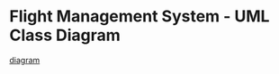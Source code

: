 # Flight Management System - UML Class Diagram
[diagram](https://viewer.diagrams.net/?highlight=0000ff&edit=_blank&layers=1&nav=1&title=Flight%20Management%20System#R7V1tc9o4EP41zNzdDB1s%2BQU%2BAmnvbi53zSSda%2B%2BjghXQ1FhUiAD99SfZssGSHAzxS0qdyUwsWRa2nt19Vrtr0gPT5e53CleLv0mAwp49CHY9cNOzbRtYA%2F5H9OyTHmvkyp45xYHsO3Q84O9IdqbDNjhA69xARkjI8CrfOSNRhGYs1wcpJdv8sCcS5j91BedI63iYwVDv%2FYwDtkh6h7Z%2F6P8D4fki%2FWTLGyVnljAdLJ9kvYAB2R51gfc9MKWEsORouZuiUKxeui7JdR8KzmY3RlHEylwAt%2Fd%2FRd%2B%2FLT5%2BdMaz%2B8%2BT%2B39vnvtylmcYbuQDjzENcYSmZLmC0V7eOtun67He4mUII96aPJGIPcgzFm%2FDEM8jfjzjN4Qo73hGlGG%2BlGN5gpEV750tcBjcwj3ZiNteMzj7mrYmC0Lxdz4tDOWc%2FDRlUipsLzfiQVzJuwe8l6I1H3OXroWldP0Nd7mBt3DNZMeMhCFcrfFj9hhLSOc4mhDGyFIOkovEHwftClffyjDl2oDIEjHKl28gLwDASS6RimAPpFhsD1JlebJvcSRRQ08KsxTkeTb1AWt%2BIOE%2BA3pbg77PmxFcIg10%2FtgsBoOSr1wyQsLRvYlIIgU4DJWuVBBC9MQKxWC9gjMczW%2FjMTfOoedePrvoIvzapzDWmgUOAhQJCAmDDCZ4CXBWBEcsXhx3wn%2F5Ek4H79yey298ytvWoc1%2FxXDKpiTizwJxDB3iwrBFQiDK4VysRzr4KdheOazturAGGtYaxkLpM4xTU2ddBPCSQxWiA6KfBOA3fUtDHeioAwPCIXxE4R1ZY4aJmJ8mYxXk2wLXtUsqck3YOgZsJ4KAEFuQ4Be2X6Ffe2AsiJMfdrpdMfxeSTtem267Gv53MUF3zF0Nc3spU5%2FL3NbAqQlyz0jdeP1xhSgURpKjIORNuN9gIs5R9G2DKQruQkzYP5tlZwbONgNuJRTv1CUTfkfxtYHrl%2FXVa8J22FF8m7rtD1um%2BJGG%2F4cw%2FtiO46vheCdP8ZZb0pqDuqy5pQdmOnNeXp9HlXB1Xebc0rfjY0zFSnQKXY9C91O36yTktSm0vk3vwm2Xb8lBJQpu14a2vinvzHdl8Lotu%2BOWvv%2Fu%2FPFGBaBth9zSd9t3OCQdf9fE347TdrbM0vfggr%2FRboUoRtEM3aJnkfvuVP1cVferofLagNc33x2VVwZv28mztDijo%2FKWBKD19JldItKComAsaokOQC7YMuXcZDQKtDoihev4jGRDZ%2BiFe5GmhpP4HF2QkTxaQ9ewhGkfRSFk%2BDl%2Fu6Z1lZ9wJ8ToQM32UOHmVIfSKZLHlFcd0NEmAiA%2FEfCViZJ10CaKYc4e%2BxXI2wbkvVCI%2ByM%2FmCdyn3QI5y0nE963DUlP9NexxyWMhOWtdoeT6Sy%2FpdPw%2B0xmys%2FOu48%2B0WxijiTupOeYkUjsvxVaBKH0cMNIcvvSgTQYsgr8OVtNotq63tsmtR8Ui%2Bfr1F6PwVnXufRZDeabWfoSwZEXLS5%2FcLr%2FItc1bvwnGpzKZPNmd3zyZp%2Fbl5Sx1CctcEJHbZlgTzHBwL3QBGsTWQ2bYFMkRVVCimE0j3Vqu8AMPXBnSJzaUrjKy0Xs%2FyRubn9UVfWHb%2Be1Z2RyWHSk1YWsTntKJPor8VdaE26FKsDoQuH2vRMTFQg3Xzq4PxomLXf5G3YHL96XNzpvvPYc%2BfH8ILnjajVTj3dM8TMOu9qyKsNcrmWbRbS92jJbj3d0xWW175ITdXu71WXpVq2LgtUBb9v1ZcAUA%2BmiYA0KQNsJLaDHQqac8UhH95WWkg%2BHb43ugR4H6ei%2BdnOQqNsbpnvTS0Ud3VcEb%2Bt0bwrAdXTfoAC0Tvcl4m4vh2B3mH05Oj4KwPLWIf4qGueHX08myoAMgp2M0xYU9jcTyXLVBNelmTJXCdPaDWfKQImYI12Q5eNmfTpKe2whuFvxIf6pxr9yRspL9kBXNFOqo7ZgrWPg0andG0%2Bw8I6fxBLx5iRLBD5SNTWY5QX%2F5OaO4SduOWNSK7wgn0ssGhXg554pnSlMe18abGH%2FY5ut5TNjDzHgrt8jokefG09akMVsRgCAmxeArGzr2NKaJMCr7e3srhK4FmQNSUwjsLXhehGDBnC9QIFEt9GM5klKLZv5dArqeRoqPlFyJ5ZzIaUCpcK0ZG6oKkZ1SjBqu4lPZ%2BDnFshUdO80SKVuiQh0uyuW1S%2B9lRW7qLLtDZuosuVx7sCMUzMmyrEVplIBLmui1InSSoSGTFRamlu5wlWlbuo7fn7L6lYiZvZDqVv6muppfSuIdjSjb5ayy7Y8JWpS2iUY5hmvaX17bVlcC5a26D2thpxBtbLRBRci7zgvT1Q39Ppm4kqLUbM9muq%2Ft1WM6uqOuIHmrnHp2155X%2BfLT9jwNvxPmWyuMUbWz8xvqoPAsFFp9OVKX6c%2BEWJkJnHokk%2Bnkk%2BJYr06uVxb8skvETrrQqKXwtv2G5W%2BKbLVJZebE4DW36j0TV9X19JGxiqbKC74xqgfbAurTuQO3g2Ofpx0j9nQvsbXa8l%2Fln2NobKvUe86rRj4Cfc1bb%2FfOHztG%2BVZ7C9rNB%2F7K2s3h63G%2Flw11n5xBEh9Jwso0lGzpRzap2Xm1RU2RzH4ynJeasVNSbtXWxR%2BWOJfHTTlfLgldajoKzK6KOp50OsBpSv1NtzUXGRb%2BrYpz5S7SOrC%2BE4rykFwXqkZ%2FwuXwr5Fj%2BtV3B5cfZf%2BgkVWYpes5jV%2FU4iVfndm6s6ZyihGjQr3a4ulK6SUsom5ohhBO%2FtZ59Lvp1Anyr5GpilK0UMZV0opihNgGbSuWUbRQwdXun%2FtDxtbet48%2FL%2FBREcO%2F7YRvP8f)